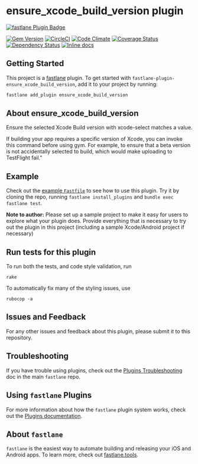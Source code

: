 # ensure_xcode_build_version plugin

[![fastlane Plugin Badge](https://rawcdn.githack.com/fastlane/fastlane/master/fastlane/assets/plugin-badge.svg)](https://rubygems.org/gems/fastlane-plugin-ensure_xcode_build_version)

[![Gem Version](https://badge.fury.io/rb/fastlane-plugin-ensure_xcode_build_version.svg)](https://badge.fury.io/rb/fastlane-plugin-ensure_xcode_build_version)
[![CircleCI](https://circleci.com/gh/nafu/fastlane-plugin-ensure_xcode_build_version.svg?style=svg)](https://circleci.com/gh/nafu/fastlane-plugin-ensure_xcode_build_version)
[![Code Climate](https://codeclimate.com/github/nafu/fastlane-plugin-ensure_xcode_build_version/badges/gpa.svg)](https://codeclimate.com/github/nafu/fastlane-plugin-ensure_xcode_build_version)
[![Coverage Status](https://coveralls.io/repos/github/nafu/fastlane-plugin-ensure_xcode_build_version/badge.svg?branch=master)](https://coveralls.io/github/nafu/fastlane-plugin-ensure_xcode_build_version?branch=master)
[![Dependency Status](https://gemnasium.com/badges/github.com/nafu/fastlane-plugin-ensure_xcode_build_version.svg)](https://gemnasium.com/github.com/nafu/fastlane-plugin-ensure_xcode_build_version)
[![Inline docs](http://inch-ci.org/github/nafu/fastlane-plugin-ensure_xcode_build_version.svg?branch=master)](http://inch-ci.org/github/nafu/fastlane-plugin-ensure_xcode_build_version)

## Getting Started

This project is a [fastlane](https://github.com/fastlane/fastlane) plugin. To get started with `fastlane-plugin-ensure_xcode_build_version`, add it to your project by running:

```bash
fastlane add_plugin ensure_xcode_build_version
```

## About ensure_xcode_build_version

Ensure the selected Xcode Build version with xcode-select matches a value.

If building your app requires a specific version of Xcode, you can invoke this command before using gym. For example, to ensure that a beta version is not accidentally selected to build, which would make uploading to TestFlight fail."

## Example

Check out the [example `Fastfile`](fastlane/Fastfile) to see how to use this plugin. Try it by cloning the repo, running `fastlane install_plugins` and `bundle exec fastlane test`. 

**Note to author:** Please set up a sample project to make it easy for users to explore what your plugin does. Provide everything that is necessary to try out the plugin in this project (including a sample Xcode/Android project if necessary)

## Run tests for this plugin

To run both the tests, and code style validation, run

```
rake
```

To automatically fix many of the styling issues, use 
```
rubocop -a
```

## Issues and Feedback

For any other issues and feedback about this plugin, please submit it to this repository.

## Troubleshooting

If you have trouble using plugins, check out the [Plugins Troubleshooting](https://github.com/fastlane/fastlane/blob/master/fastlane/docs/PluginsTroubleshooting.md) doc in the main `fastlane` repo.

## Using `fastlane` Plugins

For more information about how the `fastlane` plugin system works, check out the [Plugins documentation](https://github.com/fastlane/fastlane/blob/master/fastlane/docs/Plugins.md).

## About `fastlane`

`fastlane` is the easiest way to automate building and releasing your iOS and Android apps. To learn more, check out [fastlane.tools](https://fastlane.tools).
